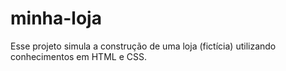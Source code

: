 # minha-loja
Esse projeto simula a construção de uma loja (fictícia) utilizando conhecimentos em HTML e CSS.
